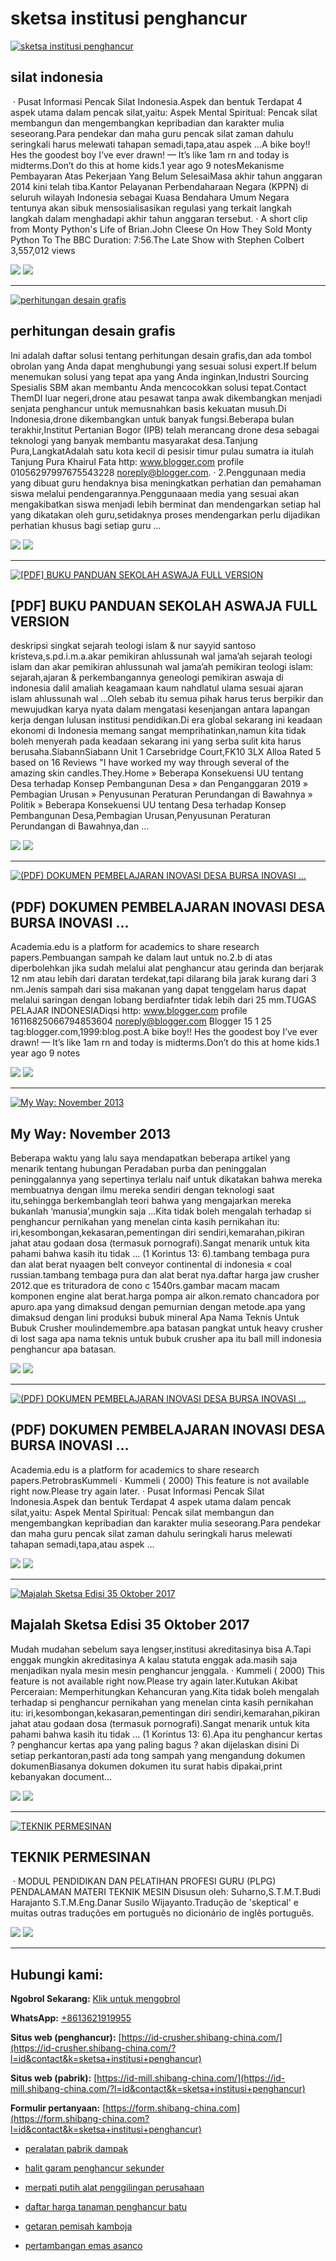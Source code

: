 # sketsa institusi penghancur

<a href="https://swt.shibang-china.com/?l=id&img&k=sketsa+institusi+penghancur" target="_blank">![sketsa institusi penghancur](http://static.shibang-china.com/all-800x300/893.jpg)</a>

## silat indonesia
&nbsp;&#0183;&#32;Pusat Informasi Pencak Silat Indonesia.Aspek dan bentuk Terdapat 4 aspek utama dalam pencak silat,yaitu: Aspek Mental Spiritual: Pencak silat membangun dan mengembangkan kepribadian dan karakter mulia seseorang.Para pendekar dan maha guru pencak silat zaman dahulu seringkali harus melewati tahapan semadi,tapa,atau aspek …A bike boy!! Hes the goodest boy I’ve ever drawn! — It’s like 1am rn and today is midterms.Don’t do this at home kids.1 year ago 9 notesMekanisme Pembayaran Atas Pekerjaan Yang Belum SelesaiMasa akhir tahun anggaran 2014 kini telah tiba.Kantor Pelayanan Perbendaharaan Negara (KPPN) di seluruh wilayah Indonesia sebagai Kuasa Bendahara Umum Negara tentunya akan sibuk mensosialisasikan regulasi yang terkait langkah langkah dalam menghadapi akhir tahun anggaran tersebut.&nbsp;&#0183;&#32;A short clip from Monty Python's Life of Brian.John Cleese On How They Sold Monty Python To The BBC Duration: 7:56.The Late Show with Stephen Colbert 3,557,012 views


<a href="https://whatsapp.shibangsoft.com/WhatsApp.php" target="_blank" title="WhatsApp">![](http://static.shibang-china.com/icon/whatsapp.png)</a> <a href="https://swt.shibang-china.com/?l=id&icon&k=sketsa+institusi+penghancur" target="_blank">![](http://static.shibang-china.com/icon/chat-id.png)</a>

---

<a href="https://swt.shibang-china.com/?l=id&img&k=sketsa+institusi+penghancur" target="_blank">![perhitungan desain grafis](http://static.shibang-china.com/all-800x300/1221.jpg)</a>

## perhitungan desain grafis
Ini adalah daftar solusi tentang perhitungan desain grafis,dan ada tombol obrolan yang Anda dapat menghubungi yang sesuai solusi expert.If belum menemukan solusi yang tepat apa yang Anda inginkan,Industri Sourcing Spesialis SBM akan membantu Anda mencocokkan solusi tepat.Contact ThemDI luar negeri,drone atau pesawat tanpa awak dikembangkan menjadi senjata penghancur untuk memusnahkan basis kekuatan musuh.Di Indonesia,drone dikembangkan untuk banyak fungsi.Beberapa bulan terakhir,Institut Pertanian Bogor (IPB) telah merancang drone desa sebagai teknologi yang banyak membantu masyarakat desa.Tanjung Pura,LangkatAdalah satu kota kecil di pesisir timur pulau sumatra ia itulah Tanjung Pura Khairul Fata http: www.blogger.com profile 01056297997675543228 noreply@blogger.com.&nbsp;&#0183;&#32;2.Penggunaan media yang dibuat guru hendaknya bisa meningkatkan perhatian dan pemahaman siswa melalui pendengarannya.Penggunaaan media yang sesuai akan mengakibatkan siswa menjadi lebih berminat dan mendengarkan setiap hal yang dikatakan oleh guru,setidaknya proses mendengarkan perlu dijadikan perhatian khusus bagi setiap guru …


<a href="https://whatsapp.shibangsoft.com/WhatsApp.php" target="_blank" title="WhatsApp">![](http://static.shibang-china.com/icon/whatsapp.png)</a> <a href="https://swt.shibang-china.com/?l=id&icon&k=sketsa+institusi+penghancur" target="_blank">![](http://static.shibang-china.com/icon/chat-id.png)</a>

---

<a href="https://swt.shibang-china.com/?l=id&img&k=sketsa+institusi+penghancur" target="_blank">![[PDF] BUKU PANDUAN SEKOLAH ASWAJA FULL VERSION](http://static.shibang-china.com/all-800x300/1390.jpg)</a>

## [PDF] BUKU PANDUAN SEKOLAH ASWAJA FULL VERSION
deskripsi singkat sejarah teologi islam &amp; nur sayyid santoso kristeva,s.pd.i.m.a.akar pemikiran ahlussunah wal jama’ah sejarah teologi islam dan akar pemikiran ahlussunah wal jama’ah pemikiran teologi islam: sejarah,ajaran &amp; perkembangannya geneologi pemikiran aswaja di indonesia dalil amaliah keagamaan kaum nahdlatul ulama sesuai ajaran islam ahlussunah wal …Oleh sebab itu semua pihak harus terus berpikir dan mewujudkan karya nyata dalam mengatasi kesenjangan antara lapangan kerja dengan lulusan institusi pendidikan.Di era global sekarang ini keadaan ekonomi di Indonesia memang sangat memprihatinkan,namun kita tidak boleh menyerah pada keadaan sekarang ini yang serba sulit kita harus berusaha.SiabannSiabann Unit 1 Carsebridge Court,FK10 3LX Alloa Rated 5 based on 16 Reviews &quot;I have worked my way through several of the amazing skin candles.They.Home &#187; Beberapa Konsekuensi UU tentang Desa terhadap Konsep Pembangunan Desa &#187; dan Penganggaran 2019 &#187; Pembagian Urusan &#187; Penyusunan Peraturan Perundangan di Bawahnya &#187; Politik &#187; Beberapa Konsekuensi UU tentang Desa terhadap Konsep Pembangunan Desa,Pembagian Urusan,Penyusunan Peraturan Perundangan di Bawahnya,dan …


<a href="https://whatsapp.shibangsoft.com/WhatsApp.php" target="_blank" title="WhatsApp">![](http://static.shibang-china.com/icon/whatsapp.png)</a> <a href="https://swt.shibang-china.com/?l=id&icon&k=sketsa+institusi+penghancur" target="_blank">![](http://static.shibang-china.com/icon/chat-id.png)</a>

---

<a href="https://swt.shibang-china.com/?l=id&img&k=sketsa+institusi+penghancur" target="_blank">![(PDF) DOKUMEN PEMBELAJARAN INOVASI DESA BURSA INOVASI …](http://static.shibang-china.com/all-800x300/470.jpg)</a>

## (PDF) DOKUMEN PEMBELAJARAN INOVASI DESA BURSA INOVASI …
Academia.edu is a platform for academics to share research papers.Pembuangan sampah ke dalam laut untuk no.2.b di atas diperbolehkan jika sudah melalui alat penghancur atau gerinda dan berjarak 12 nm atau lebih dari daratan terdekat,tapi dilarang bila jarak kurang dari 3 nm.Jenis sampah dari sisa makanan yang dapat tenggelam harus dapat melalui saringan dengan lobang berdiafnter tidak lebih dari 25 mm.TUGAS PELAJAR INDONESIADiqsi http: www.blogger.com profile 16116825066794853604 noreply@blogger.com Blogger 15 1 25 tag:blogger.com,1999:blog.post.A bike boy!! Hes the goodest boy I’ve ever drawn! — It’s like 1am rn and today is midterms.Don’t do this at home kids.1 year ago 9 notes


<a href="https://whatsapp.shibangsoft.com/WhatsApp.php" target="_blank" title="WhatsApp">![](http://static.shibang-china.com/icon/whatsapp.png)</a> <a href="https://swt.shibang-china.com/?l=id&icon&k=sketsa+institusi+penghancur" target="_blank">![](http://static.shibang-china.com/icon/chat-id.png)</a>

---

<a href="https://swt.shibang-china.com/?l=id&img&k=sketsa+institusi+penghancur" target="_blank">![My Way: November 2013](http://static.shibang-china.com/all-800x300/560.jpg)</a>

## My Way: November 2013
Beberapa waktu yang lalu saya mendapatkan beberapa artikel yang menarik tentang hubungan Peradaban purba dan peninggalan peninggalannya yang sepertinya terlalu naif untuk dikatakan bahwa mereka membuatnya dengan ilmu mereka sendiri dengan teknologi saat itu,sehingga berkembanglah teori bahwa yang mengajarkan mereka bukanlah ‘manusia’,mungkin saja …Kita tidak boleh mengalah terhadap si penghancur pernikahan yang menelan cinta kasih pernikahan itu: iri,kesombongan,kekasaran,pementingan diri sendiri,kemarahan,pikiran jahat atau godaan dosa (termasuk pornografi).Sangat menarik untuk kita pahami bahwa kasih itu tidak … (1 Korintus 13: 6).tambang tembaga pura dan alat berat nyaagen belt conveyor continental di indonesia &#171; coal russian.tambang tembaga pura dan alat berat nya.daftar harga jaw crusher 2012.que es trituradora de cono c 1540rs.gambar macam macam komponen engine alat berat.harga pompa air alkon.remato chancadora por apuro.apa yang dimaksud dengan pemurnian dengan metode.apa yang dimaksud dengan lini produksi bubuk mineral Apa Nama Teknis Untuk Bubuk Crusher moulindemembre.apa batasan pangkat untuk heavy crusher di lost saga apa nama teknis untuk bubuk crusher apa itu ball mill indonesia penghancur apa batasan.


<a href="https://whatsapp.shibangsoft.com/WhatsApp.php" target="_blank" title="WhatsApp">![](http://static.shibang-china.com/icon/whatsapp.png)</a> <a href="https://swt.shibang-china.com/?l=id&icon&k=sketsa+institusi+penghancur" target="_blank">![](http://static.shibang-china.com/icon/chat-id.png)</a>

---

<a href="https://swt.shibang-china.com/?l=id&img&k=sketsa+institusi+penghancur" target="_blank">![(PDF) DOKUMEN PEMBELAJARAN INOVASI DESA BURSA INOVASI …](http://static.shibang-china.com/all-800x300/775.jpg)</a>

## (PDF) DOKUMEN PEMBELAJARAN INOVASI DESA BURSA INOVASI …
Academia.edu is a platform for academics to share research papers.PetrobrasKummeli&nbsp;&#0183;&#32;Kummeli ( 2000) This feature is not available right now.Please try again later.&nbsp;&#0183;&#32;Pusat Informasi Pencak Silat Indonesia.Aspek dan bentuk Terdapat 4 aspek utama dalam pencak silat,yaitu: Aspek Mental Spiritual: Pencak silat membangun dan mengembangkan kepribadian dan karakter mulia seseorang.Para pendekar dan maha guru pencak silat zaman dahulu seringkali harus melewati tahapan semadi,tapa,atau aspek …


<a href="https://whatsapp.shibangsoft.com/WhatsApp.php" target="_blank" title="WhatsApp">![](http://static.shibang-china.com/icon/whatsapp.png)</a> <a href="https://swt.shibang-china.com/?l=id&icon&k=sketsa+institusi+penghancur" target="_blank">![](http://static.shibang-china.com/icon/chat-id.png)</a>

---

<a href="https://swt.shibang-china.com/?l=id&img&k=sketsa+institusi+penghancur" target="_blank">![Majalah Sketsa Edisi 35 Oktober 2017](http://static.shibang-china.com/all-800x300/796.jpg)</a>

## Majalah Sketsa Edisi 35 Oktober 2017
Mudah mudahan sebelum saya lengser,institusi akreditasinya bisa A.Tapi enggak mungkin akreditasinya A kalau statuta enggak ada.masih saja menjadikan nyala mesin mesin penghancur jenggala.&nbsp;&#0183;&#32;Kummeli ( 2000) This feature is not available right now.Please try again later.Kutukan Akibat Perceraian: Memperhitungkan Kehancuran yang.Kita tidak boleh mengalah terhadap si penghancur pernikahan yang menelan cinta kasih pernikahan itu: iri,kesombongan,kekasaran,pementingan diri sendiri,kemarahan,pikiran jahat atau godaan dosa (termasuk pornografi).Sangat menarik untuk kita pahami bahwa kasih itu tidak … (1 Korintus 13: 6).Apa itu penghancur kertas ? penghancur kertas apa yang paling bagus ? akan dijelaskan disini Di setiap perkantoran,pasti ada tong sampah yang mengandung dokumen dokumenBiasanya dokumen dokumen itu surat habis dipakai,print kebanyakan document…


<a href="https://whatsapp.shibangsoft.com/WhatsApp.php" target="_blank" title="WhatsApp">![](http://static.shibang-china.com/icon/whatsapp.png)</a> <a href="https://swt.shibang-china.com/?l=id&icon&k=sketsa+institusi+penghancur" target="_blank">![](http://static.shibang-china.com/icon/chat-id.png)</a>

---

<a href="https://swt.shibang-china.com/?l=id&img&k=sketsa+institusi+penghancur" target="_blank">![TEKNIK PERMESINAN](http://static.shibang-china.com/all-800x300/1032.jpg)</a>

## TEKNIK PERMESINAN
&nbsp;&#0183;&#32;MODUL PENDIDIKAN DAN PELATIHAN PROFESI GURU (PLPG) PENDALAMAN MATERI TEKNIK MESIN Disusun oleh: Suharno,S.T.M.T.Budi Harajanto S.T.M.Eng.Danar Susilo Wijayanto.Tradu&#231;&#227;o de 'skeptical' e muitas outras tradu&#231;&#245;es em portugu&#234;s no dicion&#225;rio de ingl&#234;s portugu&#234;s.

<a href="https://whatsapp.shibangsoft.com/WhatsApp.php" target="_blank" title="WhatsApp">![](http://static.shibang-china.com/icon/whatsapp.png)</a> <a href="https://swt.shibang-china.com/?l=id&icon&k=sketsa+institusi+penghancur" target="_blank">![](http://static.shibang-china.com/icon/chat-id.png)</a>

---
## Hubungi kami:

**Ngobrol Sekarang:** [Klik untuk mengobrol](https://swt.shibang-china.com?l=id&contact&k=sketsa+institusi+penghancur)

**WhatsApp:**  [+8613621919955](https://whatsapp.shibangsoft.com/WhatsApp.php)

**Situs web (penghancur):** [https://id-crusher.shibang-china.com/](https://id-crusher.shibang-china.com/?l=id&contact&k=sketsa+institusi+penghancur)

**Situs web (pabrik):** [https://id-mill.shibang-china.com/](https://id-mill.shibang-china.com/?l=id&contact&k=sketsa+institusi+penghancur)

**Formulir pertanyaan:** [https://form.shibang-china.com](https://form.shibang-china.com?l=id&contact&k=sketsa+institusi+penghancur)

* [peralatan pabrik dampak](../50/peralatan%20pabrik%20dampak.md)

* [halit garam penghancur sekunder](../42/halit%20garam%20penghancur%20sekunder.md)

* [merpati putih alat penggilingan perusahaan](../46/merpati%20putih%20alat%20penggilingan%20perusahaan.md)

* [daftar harga tanaman penghancur batu](../44/daftar%20harga%20tanaman%20penghancur%20batu.md)

* [getaran pemisah kamboja](../47/getaran%20pemisah%20kamboja.md)

* [pertambangan emas asanco](../41/pertambangan%20emas%20asanco.md)